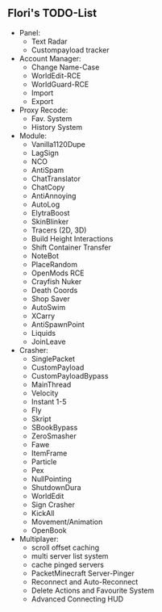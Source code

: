 ## Flori's TODO-List
- Panel:
    - Text Radar
    - Custompayload tracker
- Account Manager:
    - Change Name-Case
    - WorldEdit-RCE
    - WorldGuard-RCE
    - Import
    - Export
- Proxy Recode:
    - Fav. System
    - History System
- Module:
    - Vanilla1120Dupe
    - LagSign
    - NCO
    - AntiSpam
    - ChatTranslator
    - ChatCopy
    - AntiAnnoying
    - AutoLog
    - ElytraBoost
    - SkinBlinker
    - Tracers (2D, 3D)
    - Build Height Interactions
    - Shift Container Transfer
    - NoteBot
    - PlaceRandom
    - OpenMods RCE
    - Crayfish Nuker
    - Death Coords
    - Shop Saver
    - AutoSwim
    - XCarry
    - AntiSpawnPoint
    - Liquids
    - JoinLeave
- Crasher:
    - SinglePacket
    - CustomPayload
    - CustomPayloadBypass
    - MainThread
    - Velocity
    - Instant 1-5
    - Fly
    - Skript
    - SBookBypass
    - ZeroSmasher
    - Fawe
    - ItemFrame
    - Particle
    - Pex
    - NullPointing
    - ShutdownDura
    - WorldEdit
    - Sign Crasher
    - KickAll
    - Movement/Animation
    - OpenBook
- Multiplayer:
    - scroll offset caching
    - multi server list system
    - cache pinged servers
    - PacketMinecraft Server-Pinger
    - Reconnect and Auto-Reconnect
    - Delete Actions and Favourite System
    - Advanced Connecting HUD